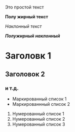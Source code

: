 Это простой текст

**Полу жирный текст**

*Наклонный текст*

***Полужирный наклонный***

# Заголовк 1

## Заголовок 2

### и т.д.

- Маркированный список 1
- Маркированнный список 2


1. Нумерованный список 1
2. Нумерованный список 2
3. Нумерованный список 3
